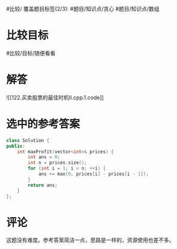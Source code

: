 #比较/
覆盖题目标签(2/3): #题目/知识点/贪心 #题目/知识点/数组

# 比较目标

#比较/目标/随便看看 

# 解答

![[122.买卖股票的最佳时机II.cpp.1.code]]

# 选中的参考答案

``` cpp
class Solution {
public:
    int maxProfit(vector<int>& prices) {   
        int ans = 0;
        int n = prices.size();
        for (int i = 1; i < n; ++i) {
            ans += max(0, prices[i] - prices[i - 1]);
        }
        return ans;
    }
};
```

# 评论

这题没有难度。参考答案简洁一点，思路是一样的，资源使用也差不多。